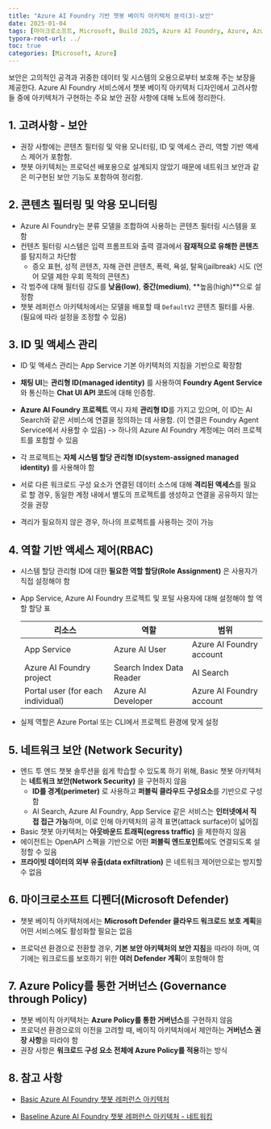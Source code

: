```yaml
---
title: "Azure AI Foundry 기반 챗봇 베이직 아키텍처 분석(3)-보안"
date: 2025-01-04
tags: [마이크로소프트, Microsoft, Build 2025, Azure AI Foundry, Azure, Azure AI Foundry SDK, Azure OpenAI Studio, Azure OpenAI Service, Azure Machine Learning, Azure App Service, Azure Key Vault, Azure Monitor]
typora-root-url: ../
toc: true
categories: [Microsoft, Azure]
---
```


보안은 고의적인 공격과 귀중한 데이터 및 시스템의 오용으로부터 보호해 주는 보장을 제공한다.  Azure AI Foundry 서비스에서 챗봇 베이직 아키텍처 디자인에서 고려사항들 중에 아키텍처가 구현하는 주요 보안 권장 사항에 대해 노트에 정리한다. 



## 1. 고려사항 - 보안

* 권장 사항에는 콘텐츠 필터링 및 악용 모니터링, ID 및 액세스 관리, 역할 기반 액세스 제어가 포함함. 
* 챗봇 아키텍처는 프로덕션 배포용으로 설계되지 않았기 때문에 네트워크 보안과 같은 미구현된 보안 기능도 포함하여 정리함.



## 2. 콘텐츠 필터링 및 악용 모니터링

* Azure AI Foundry는 분류 모델을 조합하여 사용하는 콘텐츠 필터링 시스템을 포함
* 컨텐츠 필터링 시스템은 입력 프롬프트와 출력 결과에서 **잠재적으로 유해한 콘텐츠**를 탐지하고 차단함
  * 증오 표현, 성적 콘텐츠, 자해 관련 콘텐츠, 폭력, 욕설, 탈옥(jailbreak) 시도 (언어 모델 제한 우회 목적의 콘텐츠)
* 각 범주에 대해 필터링 강도를 **낮음(low)**, **중간(medium)**, **높음(high)**으로 설정함
* 챗봇 레퍼런스 아키텍처에서는 모델을 배포할 때 `DefaultV2` 콘텐츠 필터를 사용. (필요에 따라 설정을 조정할 수 있음)



## 3. ID 및 액세스 관리

* ID 및 액세스 관리는 App Service 기본 아키텍처의 지침을 기반으로 확장함

* **채팅 UI**는 **관리형 ID(managed identity)** 를 사용하여 **Foundry Agent Service**와 통신하는 **Chat UI API 코드**에 대해 인증함.

* **Azure AI Foundry 프로젝트** 역시 자체 **관리형 ID**를 가지고 있으며, 이 ID는 AI Search와 같은 서비스에 연결을 정의하는 데 사용함. (이 연결은 Foundry Agent Service에서 사용할 수 있음) -> 하나의 Azure AI Foundry 계정에는 여러 프로젝트를 포함할 수 있음

* 각 프로젝트는 **자체 시스템 할당 관리형 ID(system-assigned managed identity)** 를 사용해야 함

* 서로 다른 워크로드 구성 요소가 연결된 데이터 소스에 대해 **격리된 액세스**를 필요로 할 경우, 동일한 계정 내에서 별도의 프로젝트를 생성하고 연결을 공유하지 않는 것을 권장

* 격리가 필요하지 않은 경우, 하나의 프로젝트를 사용하는 것이 가능

  

## 4. 역할 기반 액세스 제어(RBAC)

* 시스템 할당 관리형 ID에 대한 **필요한 역할 할당(Role Assignment)** 은 사용자가 직접 설정해야 함

* App Service, Azure AI Foundry 프로젝트 및 포털 사용자에 대해 설정해야 할 역할 할당 표

  | 리소스                            | 역할                     | 범위                     |
  | --------------------------------- | ------------------------ | ------------------------ |
  | App Service                       | Azure AI User            | Azure AI Foundry account |
  | Azure AI Foundry project          | Search Index Data Reader | AI Search                |
  | Portal user (for each individual) | Azure AI Developer       | Azure AI Foundry account |

* 실제 역할은 Azure Portal 또는 CLI에서 프로젝트 환경에 맞게 설정



## 5. 네트워크 보안 (Network Security)

* 엔드 투 엔드 챗봇 솔루션을 쉽게 학습할 수 있도록 하기 위해, Basic 챗봇 아키텍처는 **네트워크 보안(Network Security)** 을 구현하지 않음
  * **ID를 경계(perimeter)** 로 사용하고 **퍼블릭 클라우드 구성요소**를 기반으로 구성함
  * AI Search, Azure AI Foundry, App Service 같은 서비스는 **인터넷에서 직접 접근 가능**하며, 이로 인해 아키텍처의 공격 표면(attack surface)이 넓어짐
*  Basic 챗봇 아키텍처는 **아웃바운드 트래픽(egress traffic)** 을 제한하지 않음
  * 에이전트는 OpenAPI 스펙을 기반으로 어떤 **퍼블릭 엔드포인트**에도 연결되도록 설정할 수 있음
  * **프라이빗 데이터의 외부 유출(data exfiltration)** 은 네트워크 제어만으로는 방지할 수 없음



## 6. 마이크로소프트 디펜더(Microsoft Defender)

* 챗봇 베이직 아키텍처에서는 **Microsoft Defender 클라우드 워크로드 보호 계획**을 어떤 서비스에도 활성화할 필요는 없음

* 프로덕션 환경으로 전환할 경우, **기본 보안 아키텍처의 보안 지침**을 따라야 하며, 여기에는 워크로드를 보호하기 위한 **여러 Defender 계획**이 포함해야 함

  

## 7. Azure Policy를 통한 거버넌스 (Governance through Policy)

* 챗봇 베이직 아키텍처는 **Azure Policy를 통한 거버넌스**를 구현하지 않음
* 프로덕션 환경으로의 이전을 고려할 때, 베이직 아키텍처에서 제안하는 **거버넌스 권장 사항**을 따라야 함
* 권장 사항은 **워크로드 구성 요소 전체에 Azure Policy를 적용**하는 방식



## 8. 참고 사항

* [Basic Azure AI Foundry 챗봇 레퍼런스 아키텍처](https://learn.microsoft.com/en-us/azure/architecture/ai-ml/architecture/basic-azure-ai-foundry-chat)

* [Baseline Azure AI Foundry 챗봇 레퍼런스 아키텍처 - 네트워킹](https://learn.microsoft.com/en-us/azure/architecture/ai-ml/architecture/baseline-azure-ai-foundry-chat#networking)

  